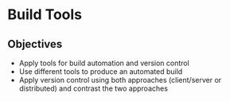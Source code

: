 # Build Tools

## Objectives

- Apply tools for build automation and version control
- Use different tools to produce an automated build
- Apply version control using both approaches (client/server or distributed) and contrast the two approaches